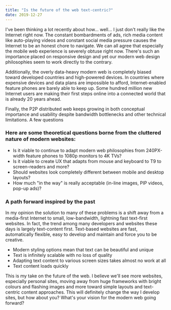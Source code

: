 ```yaml
---
title: "Is the future of the web text-centric?"
date: 2019-12-27
---
```

I've been thinking a lot recently about how... well... I just don't really like the Internet right now. The constant bombardments of ads, rich media content like auto-playing videos and constant social media pressure causes the Internet to be an honest chore to navigate. We can all agree that especially the mobile web experience is severely obtuse right now. There's such an importance placed on responsive design and yet our modern web design philosophies seem to work directly to the contrary.

Additionally, the overly data-heavy modern web is completely biased toward developed countries and high-powered devices. In countries where expensive devices and data plans are impossible to afford, Internet-enabled feature phones are barely able to keep up. Some hundred million new Internet users are making their first steps online into a connected world that is already 20 years ahead.

Finally, the P2P distributed web keeps growing in both conceptual importance and usability despite bandwidth bottlenecks and other technical limitations.
A few questions

### Here are some theoretical questions borne from the cluttered nature of modern websites:

- Is it viable to continue to adapt modern web philosophies from 240PX-width feature phones to 1080p monitors to 4K TVs?
- Is it viable to create UX that adapts from mouse and keyboard to T9 to screen-readers and more?
- Should websites look completely different between mobile and desktop layouts?
- How much "in the way" is really acceptable (in-line images, PIP videos, pop-up ads)?

### A path forward inspired by the past

In my opinion the solution to many of these problems is a shift away from a media-first Internet to small, low-bandwidth, lightning fast text-first websites. In fact, the trend among many developers and websites these days is largely text-content first. Text-based websites are fast, automatically flexible, easy to develop and maintain and force you to be creative.

- Modern styling options mean that text can be beautiful and unique
- Text is infinitely scalable with no loss of quality
- Adapting text content to various screen sizes takes almost no work at all
- Text content loads quickly

This is my take on the future of the web. I believe we'll see more websites, especially personal sites, moving away from huge frameworks with bright colours and flashing images and more toward simple layouts and text-centric content approaches. This will definitely change the way I develop sites, but how about you? What's your vision for the modern web going forward?
